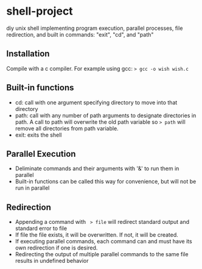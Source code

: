 # shell-project
diy unix shell implementing program execution, parallel processes, file redirection, and built in commands: "exit", "cd", and "path"

## Installation
Compile with a c compiler.
For example using gcc: `> gcc -o wish wish.c`

## Built-in functions
- cd: call with one argument specifying directory to move into that directory
- path: call with any number of path arguments to designate directories in path.
A call to path will overwrite the old path variable so `> path` will remove all directories from path variable.
- exit: exits the shell

## Parallel Execution
- Deliminate commands and their arguments with '&' to run them in parallel
- Built-in functions can be called this way for convenience, but will not be run in parallel

## Redirection
- Appending a command with ` > file` will redirect standard output and standard error to file
- If file the file exists, it will be overwritten. If not, it will be created.
- If executing parallel commands, each command can and must have its own redirection if one is desired.
- Redirecting the output of multiple parallel commands to the same file results in undefined behavior
